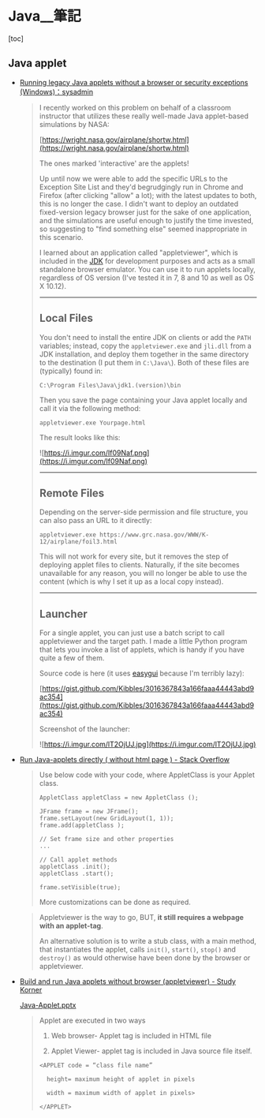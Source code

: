 # Java__筆記

[toc]
<!-- toc --> 

## Java applet

- [Running legacy Java applets without a browser or security exceptions (Windows)：sysadmin](https://www.reddit.com/r/sysadmin/comments/69m2ol/running_legacy_java_applets_without_a_browser_or/)

    > I recently worked on this problem on behalf of a classroom instructor that utilizes these really well-made Java applet-based simulations by NASA:
    > 
    > [https://wright.nasa.gov/airplane/shortw.html](https://wright.nasa.gov/airplane/shortw.html)
    > 
    > The ones marked 'interactive' are the applets!
    > 
    > Up until now we were able to add the specific URLs to the Exception Site List and they'd begrudgingly run in Chrome and Firefox (after clicking "allow" a lot); with the latest updates to both, this is no longer the case. I didn't want to deploy an outdated fixed-version legacy browser just for the sake of one application, and the simulations are useful enough to justify the time invested, so suggesting to "find something else" seemed inappropriate in this scenario.
    > 
    > I learned about an application called "appletviewer", which is included in the [JDK](http://www.oracle.com/technetwork/java/javase/downloads/jdk8-downloads-2133151.html) for development purposes and acts as a small standalone browser emulator. You can use it to run applets locally, regardless of OS version (I've tested it in 7, 8 and 10 as well as OS X 10.12).
    > 
    > ---
    > 
    > Local Files
    > -----------
    > 
    > You don't need to install the entire JDK on clients or add the `PATH` variables; instead, copy the `appletviewer.exe` and `jli.dll` from a JDK installation, and deploy them together in the same directory to the destination (I put them in `C:\Java\`). Both of these files are (typically) found in:
    > 
    > ```
    > C:\Program Files\Java\jdk1.(version)\bin
    > ```
    > 
    > Then you save the page containing your Java applet locally and call it via the following method:
    > 
    > ```
    > appletviewer.exe Yourpage.html
    > ```
    > 
    > The result looks like this:
    > 
    > ![https://i.imgur.com/If09Naf.png](https://i.imgur.com/If09Naf.png)
    > 
    > ---
    > 
    > Remote Files
    > ------------
    > 
    > Depending on the server-side permission and file structure, you can also pass an URL to it directly:
    > 
    > ```
    > appletviewer.exe https://www.grc.nasa.gov/WWW/K-12/airplane/foil3.html
    > ```
    > 
    > This will not work for every site, but it removes the step of deploying applet files to clients. Naturally, if the site becomes unavailable for any reason, you will no longer be able to use the content (which is why I set it up as a local copy instead).
    > 
    > ---
    > 
    > Launcher
    > --------
    > 
    > For a single applet, you can just use a batch script to call appletviewer and the target path. I made a little Python program that lets you invoke a list of applets, which is handy if you have quite a few of them.
    > 
    > Source code is here (it uses [easygui](https://pypi.python.org/pypi/easygui) because I'm terribly lazy):
    > 
    > [https://gist.github.com/Kibbles/3016367843a166faaa44443abd9ac354](https://gist.github.com/Kibbles/3016367843a166faaa44443abd9ac354)
    > 
    > Screenshot of the launcher:
    > 
    > ![https://i.imgur.com/lT2OjUJ.jpg](https://i.imgur.com/lT2OjUJ.jpg)
    > 

- [Run Java-applets directly ( without html page ) - Stack Overflow](https://stackoverflow.com/questions/3012124/run-java-applets-directly-without-html-page)

    > Use below code with your code, where AppletClass is your Applet class.
    > 
    > ```
    > AppletClass appletClass = new AppletClass ();
    > 
    > JFrame frame = new JFrame();
    > frame.setLayout(new GridLayout(1, 1));
    > frame.add(appletClass );
    > 
    > // Set frame size and other properties
    > ...
    > 
    > // Call applet methods
    > appletClass .init();
    > appletClass .start();
    > 
    > frame.setVisible(true);
    > ```
    > 
    > More customizations can be done as required.

    > Appletviewer is the way to go, BUT, **it still requires a webpage with an applet-tag**.
    > 
    > An alternative solution is to write a stub class, with a main method, that instantiates the applet, calls `init()`, `start()`, `stop()` and `destroy()` as would otherwise have been done by the browser or appletviewer.

- [Build and run Java applets without browser (appletviewer) - Study Korner](https://www.studykorner.org/build-run-java-applets-without-browser-appletviewer/)

    [Java-Applet.pptx](https://drive.google.com/file/d/1ROUCiIZZ6UYCPgkuKFb7Op1vHMXt_5j9/view?usp=sharing)

    > Applet are executed in two ways
    > 
    > 1. Web browser- Applet tag is included in HTML file
    > 
    > 2. Applet Viewer- applet tag is included in Java source file itself.
    > 
    > ```htmlmixed
    > <APPLET code = “class file name”
    > 
    >   height= maximum height of applet in pixels
    > 
    >   width = maximum width of applet in pixels>
    > 
    > </APPLET>
    > ```

